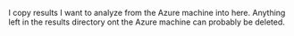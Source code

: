 I copy results I want to analyze from the Azure machine into here. 
Anything left in the results directory ont the Azure machine can probably be deleted.